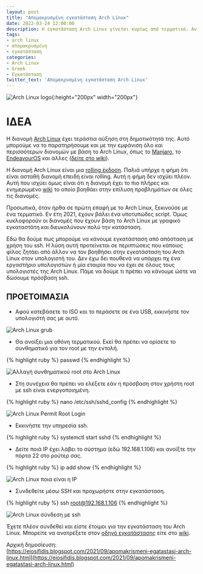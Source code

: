 ```yaml
---
layout: post
title: "Απομακρυσμένη εγκατάσταση Arch Linux"
date: 2022-03-24 12:00:00
description: Η εγκατάσταση Arch Linux γίνεται κυρίως από τερματικό. Αν δεν μπορείτε να την κάνετε εσείς, μπορεί σίγουρα κάποιος φίλος σας απομακρυσμένα (με ssh).
tags:
- arch linux
- απομακρυσμένη
- εγκατάσταση
categories:
- Arch Linux
- Greek
- Εγκατάσταση
twitter_text: 'Απομακρυσμένη εγκατάσταση Arch Linux'
---
```


![Arch Linux logo](/post_images/arch_linux/Archlinux-logo.png "Arch Linux logo"){:height="200px" width="200px"}

# ΙΔΕΑ

Η διανομή [Arch Linux](https://eiosifidis.blogspot.com/search/label/arch%20linux) έχει τεράστια αύξηση στη δημοτικότητά της. Αυτό μπορούμε να το παρατηρήσουμε και με την εμφάνιση όλο και περισσότερων διανομών με βάση το Arch Linux, όπως το [Manjaro](https://manjaro.org/), το [EndeavourOS](https://endeavouros.com/) και άλλες ([δείτε στο wiki](https://wiki.archlinux.org/title/Arch-based_distributions)).  
  
Η διανομή Arch Linux είναι μια [rolling έκδοση](https://eiosifidis.blogspot.com/2016/09/rolling-distro-mithos.html). Παλιά υπήρχε η φήμη ότι είναι ασταθή διανομή επειδή είναι rolling. Αυτή η φήμη δεν ισχύει πλέον. Αυτή που ισχύει όμως είναι ότι η διανομή έχει το πιο πλήρες και ενημερωμένο [wiki](https://wiki.archlinux.org/) το οποίο βοηθάει στην επίλυση προβλημάτων σε όλες τις διανομές.  
  
Προσωπικά, όταν ήρθα σε πρώτη επαφή με το Arch Linux, ξεκινούσε με ένα τερματικό. Εν έτη 2021, έχουν βάλει ένα υποτυπώδες script. Όμως κυκλοφορούν οι διανομές που έχουν βάση το Arch Linux με γραφικό εγκαταστάτη και διευκολύνουν πολύ την κατάσταση.  
  
Εδώ θα δούμε πως μπορούμε να κάνουμε εγκατάσταση από απόσταση με χρήση του ssh. Η λύση αυτή προτείνεται σε περιπτώσεις που κάποιος φίλος ζητάει από άλλον να τον βοηθήσει στην εγκατάσταση του Arch Linux στον υπολογιστή του. Δεν έχω δει πουθενά να υπάρχει πχ ένα εργαστήριο υπολογιστών ή μία εταιρία που να έχει σε όλους τους υπολογιστές της Arch Linux. Πάμε να δούμε τι πρέπει να κάνουμε ώστε να δώσουμε πρόσβαση ssh.  
  
## ΠΡΟΕΤΟΙΜΑΣΙΑ

* Αφού κατεβάσετε το ISO και το περάσετε σε ένα USB, εκκινήστε τον υπολογιστή σας με αυτό.  

![Arch Linux grub](/post_images/arch_linux/remote-install/archlinux-grub.png "Arch Linux grub")

* Θα ανοίξει μια οθόνη τερματικού. Εκεί θα πρέπει να ορίσετε το συνθηματικό για τον root με την εντολή.  

{% highlight ruby %}
passwd
{% endhighlight %}

![Αλλαγή συνθηματικού root στο Arch Linux](/post_images/arch_linux/remote-install/archlinux-passwd.png "Αλλαγή συνθηματικού root στο Arch Linux")

* Στη συνέχεια θα πρέπει να ελέξετε εάν η πρόσβαση στον χρήστη root με ssh είναι ενεργοποιημένη.  

{% highlight ruby %}
nano /etc/ssh/sshd\_config
{% endhighlight %}

![Arch Linux Permit Root Login](/post_images/arch_linux/remote-install/archlinux-permitrootlogin.png "Arch Linux Permit Root Login")

* Εκκινήστε την υπηρεσία ssh.  

{% highlight ruby %}
systemctl start sshd
{% endhighlight %}

* Δείτε ποιά IP έχει λάβει το σύστημα (εδώ 192.168.1.106) και ανοίξτε την πόρτα 22 στο ρούτερ σας.  

{% highlight ruby %}
ip add show
{% endhighlight %}

![Arch Linux ποια είναι η IP](/post_images/arch_linux/remote-install/archlinux-ip.png "Arch Linux ποια είναι η IP")

* Συνδεθείτε μέσω SSH και προχωρήστε στην εγκατάσταση.  

{% highlight ruby %}
ssh root@192.168.1.106
{% endhighlight %}

![Arch Linux σύνδεση με ssh](/post_images/arch_linux/remote-install/archlinux-passwd.png "Arch Linux σύνδεση με ssh")

Έχετε πλέον συνδεθεί και είστε έτοιμοι για την εγκατάσταση του Arch Linux. Μπορείτε να ανατρέξετε στον [οδηγό εγκατάστασης](https://eiosifidis.blogspot.com/2013/09/arch-linux-egatastasi.html) είτε στο [wiki](https://wiki.archlinux.org/title/installation_guide). 

Αρχική δημοσίευση:  
[https://eiosifidis.blogspot.com/2021/09/apomakrismeni-egatastasi-arch-linux.html](https://eiosifidis.blogspot.com/2021/09/apomakrismeni-egatastasi-arch-linux.html)
